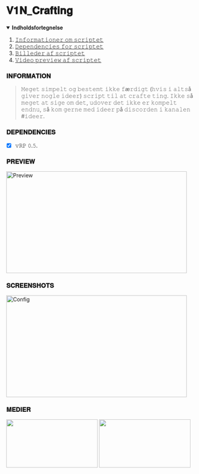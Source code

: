 # 𝐕𝟏𝐍_𝐂𝐫𝐚𝐟𝐭𝐢𝐧𝐠

<details open="open">
  <summary>𝐈𝐧𝐝𝐡𝐨𝐥𝐝𝐬𝐟𝐨𝐫𝐭𝐞𝐠𝐧𝐞𝐥𝐬𝐞</summary>
  <ol>
    <li><a href="#𝐈𝐍𝐅𝐎𝐑𝐌𝐀𝐓𝐈𝐎𝐍">𝙸𝚗𝚏𝚘𝚛𝚖𝚊𝚝𝚒𝚘𝚗𝚎𝚛 𝚘𝚖 𝚜𝚌𝚛𝚒𝚙𝚝𝚎𝚝</a></li>
    <li><a href="#𝐃𝐄𝐏𝐄𝐍𝐃𝐄𝐍𝐂𝐈𝐄𝐒">𝙳𝚎𝚙𝚎𝚗𝚍𝚎𝚗𝚌𝚒𝚎𝚜 𝚏𝚘𝚛 𝚜𝚌𝚛𝚒𝚙𝚝𝚎𝚝</a></li>
    <li><a href="#𝐒𝐂𝐑𝐄𝐄𝐍𝐒𝐇𝐎𝐓𝐒">𝙱𝚒𝚕𝚕𝚎𝚍𝚎𝚛 𝚊𝚏 𝚜𝚌𝚛𝚒𝚙𝚝𝚎𝚝</a></li>
    <li><a href="#𝐏𝐑𝐄𝐕𝐈𝐄𝐖">𝚅𝚒𝚍𝚎𝚘 𝚙𝚛𝚎𝚟𝚒𝚎𝚠 𝚊𝚏 𝚜𝚌𝚛𝚒𝚙𝚝𝚎𝚝</a></li>
  </ol>
</details>

### 𝐈𝐍𝐅𝐎𝐑𝐌𝐀𝐓𝐈𝐎𝐍
> 𝙼𝚎𝚐𝚎𝚝 𝚜𝚒𝚖𝚙𝚎𝚕𝚝 𝚘𝚐 𝚋𝚎𝚜𝚝𝚎𝚖𝚝 𝚒𝚔𝚔𝚎 𝚏æ𝚛𝚍𝚒𝚐𝚝 (𝚑𝚟𝚒𝚜 𝚒 𝚊𝚕𝚝𝚜å 𝚐𝚒𝚟𝚎𝚛 𝚗𝚘𝚐𝚕𝚎 𝚒𝚍𝚎𝚎𝚛) 𝚜𝚌𝚛𝚒𝚙𝚝 𝚝𝚒𝚕 𝚊𝚝 𝚌𝚛𝚊𝚏𝚝𝚎 𝚝𝚒𝚗𝚐. 𝙸𝚔𝚔𝚎 𝚜å 𝚖𝚎𝚐𝚎𝚝 𝚊𝚝 𝚜𝚒𝚐𝚎 𝚘𝚖 𝚍𝚎𝚝, 𝚞𝚍𝚘𝚟𝚎𝚛 𝚍𝚎𝚝 𝚒𝚔𝚔𝚎 𝚎𝚛 𝚔𝚘𝚖𝚙𝚎𝚕𝚝 𝚎𝚗𝚍𝚗𝚞, 𝚜å 𝚔𝚘𝚖 𝚐𝚎𝚛𝚗𝚎 𝚖𝚎𝚍 𝚒𝚍𝚎𝚎𝚛 𝚙å 𝚍𝚒𝚜𝚌𝚘𝚛𝚍𝚎𝚗 𝚒 𝚔𝚊𝚗𝚊𝚕𝚎𝚗 #𝚒𝚍𝚎𝚎𝚛.

### 𝐃𝐄𝐏𝐄𝐍𝐃𝐄𝐍𝐂𝐈𝐄𝐒
- [x] 𝚟𝚁𝙿 𝟶.𝟻.

### 𝐏𝐑𝐄𝐕𝐈𝐄𝐖


<a href="https://youtu.be/vLxqnIFHiFU"><img src="https://i.ytimg.com/vi/vLxqnIFHiFU/hqdefault.jpg?sqp=-oaymwEcCPYBEIoBSFXyq4qpAw4IARUAAIhCGAFwAcABBg==&amp;rs=AOn4CLDDCvBoOigm6AoUgkhkVhl9krXsMw" alt="Preview" width="480px" height="270px"></a>

### 𝐒𝐂𝐑𝐄𝐄𝐍𝐒𝐇𝐎𝐓𝐒
<img src="https://imgur.com/fBWHBDH.png" alt="Config" width="480px" height="270px">

### 𝐌𝐄𝐃𝐈𝐄𝐑
[<img src="https://cdn.vox-cdn.com/thumbor/VlgzMj5_REvgw7vItUeOy0KSYnY=/0x172:2400x1429/fit-in/1200x630/cdn.vox-cdn.com/uploads/chorus_asset/file/11946613/discord_logo_wordmark_2400.jpg" width="243px" height="127.575px">](https://discord.gg/ECUxET82SD) [<img src="https://1000logos.net/wp-content/uploads/2017/05/Old-YouTube-logo.jpg" width="243px" height="127.575px">](https://www.youtube.com/channel/UCxoJ3jF7onq1TRkOnAZAF8w)
